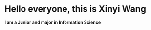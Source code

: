 <h1> Hello everyone, this is Xinyi Wang </h1>
<b>I am a Junior and major in Information Science</b>


